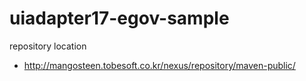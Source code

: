 # uiadapter17-egov-sample

repository location 
 - http://mangosteen.tobesoft.co.kr/nexus/repository/maven-public/
